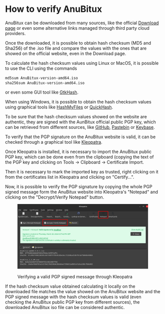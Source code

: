 # How to verify AnuBitux

AnuBitux can be downloaded from many sources, like the official [Download page](https://anubitux.org/download-anubitux/) or even some alternative links managed through third party cloud providers.

Once the downloaded, it is possible to obtain hash checksum (MD5 and Sha256) of the .iso file and compare the values with the ones that are showed on the official website, even in the Download page.

To calculate the hash checksum values using Linux or MacOS, it is possible to use the CLI using the commands

```
md5sum AnuBitux-version-amd64.iso
sha256sum AnuBitux-version-amd64.iso
```

or even some GUI tool like [GtkHash](https://gtkhash.org/).

When using Windows, it is possible to obtain the hash checksum values using graphical tools like [HashMyFiles](https://www.nirsoft.net/utils/hash\_my\_files.html) or [QuickHash](https://www.quickhash-gui.org/). &#x20;

To be sure that the hash checksum values showed on the website are authentic, they are signed with the AunBitux official public PGP key, which can be retrieved from different sources, like [GitHub](../), [Pastebin](https://pastebin.com/bqmy9y2P) or [Keybase](https://keybase.io/anubitux).

To verify that the PGP signature on the AnuBitux website is valid, it can be checked through a graphical tool like [Kleopatra](https://apps.kde.org/kleopatra/).

Once Kleopatra is installed, it is necessary to import the AnuBitux public PGP key, which can be done even from the clipboard (copying the text of the PGP key and clicking on Tools -> Clipboard ->  Certificate Import.

Then it is necessary to mark the imported key as trusted, right clicking on it from the certificates list in Kleopatra and clicking on "Certify...".

Now, it is possible to verify the PGP signature by copying the whole PGP signed message form the AnuBitux website into Kleopatra's "Notepad" and clicking on the "Decrypt/Verify Notepad" button.

<figure><img src="../.gitbook/assets/2024-04-01_18-16.png" alt=""><figcaption><p>Verifying a valid PGP signed message through Kleopatra</p></figcaption></figure>

If the hash checksum value obtained calculating it locally on the downloaded file matches the value showed on the AnuBitux website and the PGP signed message with the hash checksum values is valid (even checking the AnuBitux public PGP key from different sources), the downloaded AnuBitux iso file can be considered authentic.
